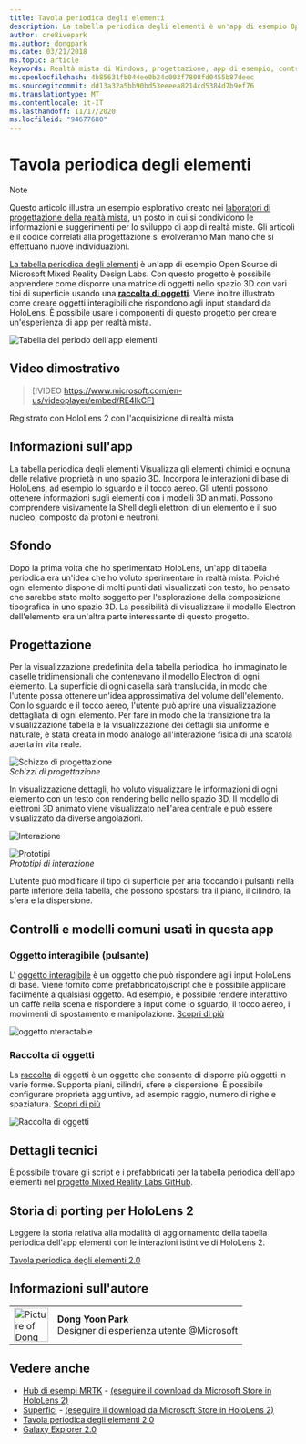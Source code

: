 ```yaml
---
title: Tavola periodica degli elementi
description: La tabella periodica degli elementi è un'app di esempio Open Source di Microsoft Mixed Reality Design Labs, in cui è possibile apprendere come disporre una matrice di oggetti nello spazio 3D con vari tipi di superficie usando una raccolta di oggetti.
author: cre8ivepark
ms.author: dongpark
ms.date: 03/21/2018
ms.topic: article
keywords: Realtà mista di Windows, progettazione, app di esempio, controlli, MRTK, Toolkit per realtà mista, Unity, app di esempio, app di esempio, open source, Microsoft Store, HoloLens, auricolare per realtà mista, auricolare di realtà mista di Windows, auricolare della realtà virtuale
ms.openlocfilehash: 4b85631fb044ee0b24c003f7808fd0455b87deec
ms.sourcegitcommit: dd13a32a5bb90bd53eeeea8214cd5384d7b9ef76
ms.translationtype: MT
ms.contentlocale: it-IT
ms.lasthandoff: 11/17/2020
ms.locfileid: "94677680"
---
```

# <a name="periodic-table-of-the-elements"></a>Tavola periodica degli elementi

>[!NOTE]
>Questo articolo illustra un esempio esplorativo creato nei [laboratori di progettazione della realtà mista](https://github.com/Microsoft/MRDesignLabs_Unity), un posto in cui si condividono le informazioni e suggerimenti per lo sviluppo di app di realtà miste. Gli articoli e il codice correlati alla progettazione si evolveranno Man mano che si effettuano nuove individuazioni.

[La tabella periodica degli elementi](https://github.com/Microsoft/MRDesignLabs_Unity_PeriodicTable) è un'app di esempio Open Source di Microsoft Mixed Reality Design Labs. Con questo progetto è possibile apprendere come disporre una matrice di oggetti nello spazio 3D con vari tipi di superficie usando una **[raccolta di oggetti](../../design/object-collection.md)**. Viene inoltre illustrato come creare oggetti interagibili che rispondono agli input standard da HoloLens. È possibile usare i componenti di questo progetto per creare un'esperienza di app per realtà mista.

![Tabella del periodo dell'app elementi](images/640px-periodictable-hero.jpg)

## <a name="demo-video"></a>Video dimostrativo 
> [!VIDEO https://www.microsoft.com/en-us/videoplayer/embed/RE4IkCF]

Registrato con HoloLens 2 con l'acquisizione di realtà mista

## <a name="about-the-app"></a>Informazioni sull'app

La tabella periodica degli elementi Visualizza gli elementi chimici e ognuna delle relative proprietà in uno spazio 3D. Incorpora le interazioni di base di HoloLens, ad esempio lo sguardo e il tocco aereo. Gli utenti possono ottenere informazioni sugli elementi con i modelli 3D animati. Possono comprendere visivamente la Shell degli elettroni di un elemento e il suo nucleo, composto da protoni e neutroni.

## <a name="background"></a>Sfondo

Dopo la prima volta che ho sperimentato HoloLens, un'app di tabella periodica era un'idea che ho voluto sperimentare in realtà mista. Poiché ogni elemento dispone di molti punti dati visualizzati con testo, ho pensato che sarebbe stato molto soggetto per l'esplorazione della composizione tipografica in uno spazio 3D. La possibilità di visualizzare il modello Electron dell'elemento era un'altra parte interessante di questo progetto.

## <a name="design"></a>Progettazione

Per la visualizzazione predefinita della tabella periodica, ho immaginato le caselle tridimensionali che contenevano il modello Electron di ogni elemento. La superficie di ogni casella sarà translucida, in modo che l'utente possa ottenere un'idea approssimativa del volume dell'elemento. Con lo sguardo e il tocco aereo, l'utente può aprire una visualizzazione dettagliata di ogni elemento. Per fare in modo che la transizione tra la visualizzazione tabella e la visualizzazione dei dettagli sia uniforme e naturale, è stata creata in modo analogo all'interazione fisica di una scatola aperta in vita reale.

![Schizzo di progettazione](images/640px-sketch20170406.jpg)<br>
*Schizzi di progettazione*

In visualizzazione dettagli, ho voluto visualizzare le informazioni di ogni elemento con un testo con rendering bello nello spazio 3D. Il modello di elettroni 3D animato viene visualizzato nell'area centrale e può essere visualizzato da diverse angolazioni.

![Interazione](images/640px-periodictable-interaction.jpg)

![Prototipi](images/640px-periodictable-prototypes.jpg)<br>
*Prototipi di interazione*

L'utente può modificare il tipo di superficie per aria toccando i pulsanti nella parte inferiore della tabella, che possono spostarsi tra il piano, il cilindro, la sfera e la dispersione.

## <a name="common-controls-and-patterns-used-in-this-app"></a>Controlli e modelli comuni usati in questa app

### <a name="interactable-object-button"></a>Oggetto interagibile (pulsante)

L' [oggetto interagibile](../../design/interactable-object.md) è un oggetto che può rispondere agli input HoloLens di base. Viene fornito come prefabbricato/script che è possibile applicare facilmente a qualsiasi oggetto. Ad esempio, è possibile rendere interattivo un caffè nella scena e rispondere a input come lo sguardo, il tocco aereo, i movimenti di spostamento e manipolazione. [Scopri di più](../../design/interactable-object.md)

![oggetto nteractable](images/640px-periodictable-interactableobject.jpg)

### <a name="object-collection"></a>Raccolta di oggetti

La [raccolta](../../design/object-collection.md) di oggetti è un oggetto che consente di disporre più oggetti in varie forme. Supporta piani, cilindri, sfere e dispersione. È possibile configurare proprietà aggiuntive, ad esempio raggio, numero di righe e spaziatura. [Scopri di più](../../design/object-collection.md)

![Raccolta di oggetti](images/640px-periodictable-collections.jpg)

## <a name="technical-details"></a>Dettagli tecnici

È possibile trovare gli script e i prefabbricati per la tabella periodica dell'app elementi nel [progetto Mixed Reality Labs GitHub](https://github.com/Microsoft/MRDesignLabs_Unity_PeriodicTable).

## <a name="porting-story-for-hololens-2"></a>Storia di porting per HoloLens 2

Leggere la storia relativa alla modalità di aggiornamento della tabella periodica dell'app elementi con le interazioni istintive di HoloLens 2.

[Tavola periodica degli elementi 2.0](https://medium.com/@dongyoonpark/bringing-the-periodic-table-of-the-elements-app-to-hololens-2-with-mrtk-v2-a6e3d8362158)




## <a name="about-the-author"></a>Informazioni sull'autore

<table style="border-collapse:collapse" padding-left="0px">
<tr>
<td style="border-style: none" width="60px"><img alt="Picture of Dong Yoon Park" width="60" height="60" src="images/dongyoonpark.jpg"></td>
<td style="border-style: none"><b>Dong Yoon Park</b><br>Designer di esperienza utente @Microsoft</td>
</tr>
</table>

## <a name="see-also"></a>Vedere anche

* [Hub di esempi MRTK](https://microsoft.github.io/MixedRealityToolkit-Unity/Documentation/README_ExampleHub.html) - [(eseguire il download da Microsoft Store in HoloLens 2)](https://www.microsoft.com/en-us/p/mrtk-examples-hub/9mv8c39l2sj4)
* [Superfici](sampleapp-surfaces.md) - [(eseguire il download da Microsoft Store in HoloLens 2)](https://www.microsoft.com/en-us/p/surfaces/9nvkpv3sk3x0)
* [Tavola periodica degli elementi 2.0](https://medium.com/@dongyoonpark/bringing-the-periodic-table-of-the-elements-app-to-hololens-2-with-mrtk-v2-a6e3d8362158)
* [Galaxy Explorer 2.0](galaxy-explorer-update.md)